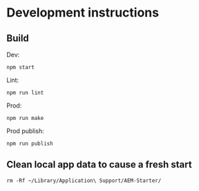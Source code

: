 # Development instructions

## Build

Dev:

    npm start

Lint:

    npm run lint

Prod:

    npm run make

Prod publish:

    npm run publish



## Clean local app data to cause a fresh start

    rm -Rf ~/Library/Application\ Support/AEM-Starter/